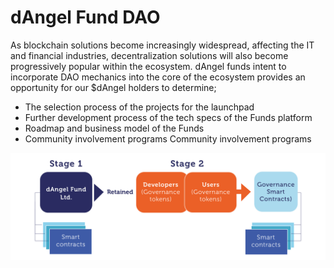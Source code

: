 # dAngel Fund DAO

As blockchain solutions become increasingly widespread, affecting the IT and financial industries, decentralization solutions will also become progressively popular within the ecosystem. dAngel funds intent to incorporate DAO mechanics into the core of the ecosystem provides an opportunity for our $dAngel holders to determine;&#x20;

* The selection process of the projects for the launchpad&#x20;
* Further development process of the tech specs of the Funds platform&#x20;
* Roadmap and business model of the Funds&#x20;
* Community involvement programs Community involvement programs

![](<.gitbook/assets/stage vjpeg-01.jpg>)
